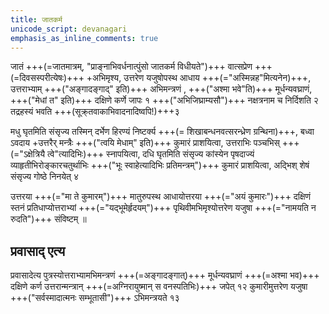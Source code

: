 ```yaml
---
title: जातकर्म
unicode_script: devanagari
emphasis_as_inline_comments: true
---
```



जातं +++(=जातमात्रम्, "प्राङ्नाभिवर्धनात्पुंसो जातकर्म विधीयते")+++ वात्सप्रेण +++(=दिवसस्परीत्येषः)+++ +अभिमृश्य, उत्तरेण यजुषोपस्थ आधाय +++(="अस्मिन्नह"मित्यनेन)+++, उत्तराभ्याम् +++("अङ्गादङ्गाद्" इति)+++ अभिमन्त्रणं ,  +++("अश्मा भवे"ति)+++  मूर्धन्यवघ्राणं, +++("मेधां त" इति)+++ दक्षिणे कर्णे जापः १ +++("अभिजिघ्राम्यसौ")+++ नक्षत्रनाम च निर्दिशति २ तद्रहस्यं भवति +++(सूक्र्तवाकाभिवादनादिष्वपि!)+++३

मधु घृतमिति संसृज्य तस्मिन् दर्भेण हिरण्यं निष्टर्क्य +++(= शिखाबन्धनवत्सरन्ध्रेण ग्रन्थिना)+++, बध्वा ऽवदाय +उत्तरैर् मन्त्रैः +++("त्वयि मेधाम्" इति)+++ कुमारं प्राशयित्वा, उत्तराभिः पञ्चभिस् +++(="ऽक्षेत्रियै त्वे"त्यादिभिः)+++ स्नापयित्वा, दधि घृतमिति संसृज्य कांस्येन पृषदाज्यं व्याहृतीभिरोङ्कारचतुर्थाभिः +++("भूः स्वाहेत्यादिभिः प्रतिमन्त्रम्")+++ कुमारं प्राशयित्वा, अद्भिश् शेषं संसृज्य गोष्ठे निनयेत् ४

उत्तरया +++(="मा ते कुमारम्")+++ मातुरुपस्थ आधायोत्तरया +++(="अयं कुमारः")+++ दक्षिणं स्तनं प्रतिधाप्योत्तराभ्यां +++(="यद्भूमेर्हृदयम्")+++ पृथिवीमभिमृश्योत्तरेण यजुषा +++(="नामयति न रुदति")+++ संविष्टम् ॥

## प्रवासाद् एत्य
प्रवासादेत्य पुत्रस्योत्तराभ्यामभिमन्त्रणं +++(=अङ्गादङ्गात्)+++ मूर्धन्यवघ्राणं +++(=अश्मा भव)+++  दक्षिणे कर्ण उत्तरान्मन्त्रान् +++(=अग्निरायुष्मान् स वनस्पतिभिः)+++ जपेत् १२
कुमारीमुत्तरेण यजुषा +++("सर्वस्मादात्मनः सम्भूतासी")+++ ऽभिमन्त्रयते १३
